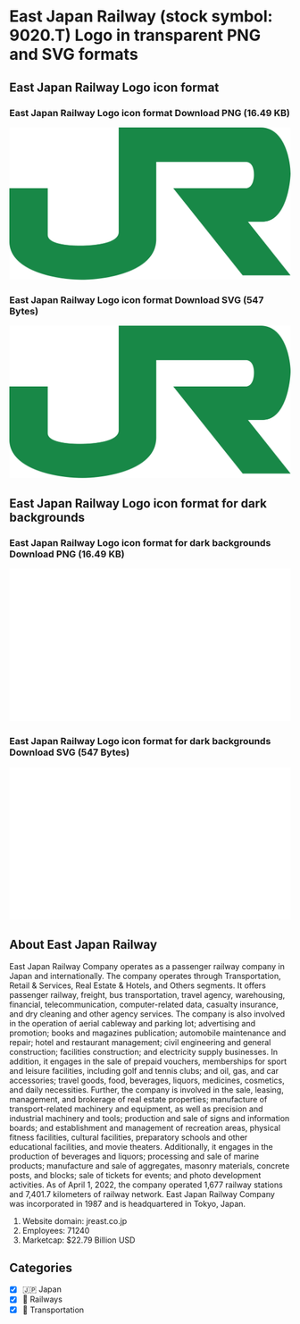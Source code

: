 # East Japan Railway (stock symbol: 9020.T) Logo in transparent PNG and SVG formats

## East Japan Railway Logo icon format

### East Japan Railway Logo icon format Download PNG (16.49 KB)

![East Japan Railway Logo icon format Download PNG (16.49 KB)](/img/orig/9020.T-20270ba7.png)

### East Japan Railway Logo icon format Download SVG (547 Bytes)

![East Japan Railway Logo icon format Download SVG (547 Bytes)](/img/orig/9020.T-a64619c7.svg)

## East Japan Railway Logo icon format for dark backgrounds

### East Japan Railway Logo icon format for dark backgrounds Download PNG (16.49 KB)

![East Japan Railway Logo icon format for dark backgrounds Download PNG (16.49 KB)](/img/orig/9020.T.D-be3005b5.png)

### East Japan Railway Logo icon format for dark backgrounds Download SVG (547 Bytes)

![East Japan Railway Logo icon format for dark backgrounds Download SVG (547 Bytes)](/img/orig/9020.T.D-3dee5242.svg)

## About East Japan Railway

East Japan Railway Company operates as a passenger railway company in Japan and internationally. The company operates through Transportation, Retail & Services, Real Estate & Hotels, and Others segments. It offers passenger railway, freight, bus transportation, travel agency, warehousing, financial, telecommunication, computer-related data, casualty insurance, and dry cleaning and other agency services. The company is also involved in the operation of aerial cableway and parking lot; advertising and promotion; books and magazines publication; automobile maintenance and repair; hotel and restaurant management; civil engineering and general construction; facilities construction; and electricity supply businesses. In addition, it engages in the sale of prepaid vouchers, memberships for sport and leisure facilities, including golf and tennis clubs; and oil, gas, and car accessories; travel goods, food, beverages, liquors, medicines, cosmetics, and daily necessities. Further, the company is involved in the sale, leasing, management, and brokerage of real estate properties; manufacture of transport-related machinery and equipment, as well as precision and industrial machinery and tools; production and sale of signs and information boards; and establishment and management of recreation areas, physical fitness facilities, cultural facilities, preparatory schools and other educational facilities, and movie theaters. Additionally, it engages in the production of beverages and liquors; processing and sale of marine products; manufacture and sale of aggregates, masonry materials, concrete posts, and blocks; sale of tickets for events; and photo development activities. As of April 1, 2022, the company operated 1,677 railway stations and 7,401.7 kilometers of railway network. East Japan Railway Company was incorporated in 1987 and is headquartered in Tokyo, Japan.

1. Website domain: jreast.co.jp
2. Employees: 71240
3. Marketcap: $22.79 Billion USD


## Categories
- [x] 🇯🇵 Japan
- [x] 🚂 Railways
- [x] 🚚 Transportation
